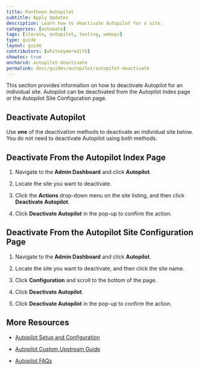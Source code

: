 ```yaml
---
title: Pantheon Autopilot
subtitle: Apply Updates
description: Learn how to deactivate Autopilot for a site.
categories: [automate]
tags: [iterate, autopilot, testing, webops]
type: guide
layout: guide
contributors: [whitneymeredith]
showtoc: true
anchorid: autopilot-deactivate
permalink: docs/guides/autopilot/autopilot-deactivate
---
```


This section provides information on how to deactivate Autopilot for an individual site. Autopilot can be deactivated from the Autopilot Index page or the Autopilot Site Configuration page.

## Deactivate Autopilot

Use **one** of the deactivation methods to deactivate an individual site below. You do not need to deactivate Autopilot using both methods.

## Deactivate From the Autopilot Index Page

1. Navigate to the **Admin Dashboard** and click **Autopilot**.

1. Locate the site you want to deactivate.

1. Click the **Actions** drop-down menu on the site listing, and then click **Deactivate Autopilot**.

1. Click **Deactivate Autopilot** in the pop-up to confirm the action. 

## Deactivate From the Autopilot Site Configuration Page

1. Navigate to the **Admin Dashboard** and click **Autopilot**.

1. Locate the site you want to deactivate, and then click the site name.

1. Click **Configuration** and scroll to the bottom of the page.

1. Click **Deactivate Autopilot**.

1. Click **Deactivate Autopilot** in the pop-up to confirm the action. 

## More Resources

- [Autopilot Setup and Configuration](/guides/autopilot/enable-autopilot)

- [Autopilot Custom Upstream Guide](/guides/autopilot-custom-upstream)

- [Autopilot FAQs](/guides/autopilot/autopilot-faq)